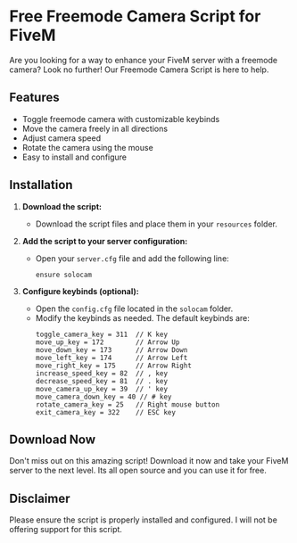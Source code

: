 
# Free Freemode Camera Script for FiveM

Are you looking for a way to enhance your FiveM server with a freemode camera? Look no further! Our Freemode Camera Script is here to help.

## Features

- Toggle freemode camera with customizable keybinds
- Move the camera freely in all directions
- Adjust camera speed
- Rotate the camera using the mouse
- Easy to install and configure

## Installation

1. **Download the script:**
   - Download the script files and place them in your `resources` folder.

2. **Add the script to your server configuration:**
   - Open your `server.cfg` file and add the following line:
     ```
     ensure solocam
     ```

3. **Configure keybinds (optional):**
   - Open the `config.cfg` file located in the `solocam` folder.
   - Modify the keybinds as needed. The default keybinds are:
     ```properties
     toggle_camera_key = 311  // K key
     move_up_key = 172        // Arrow Up
     move_down_key = 173      // Arrow Down
     move_left_key = 174      // Arrow Left
     move_right_key = 175     // Arrow Right
     increase_speed_key = 82  // , key
     decrease_speed_key = 81  // . key
     move_camera_up_key = 39  // ' key
     move_camera_down_key = 40 // # key
     rotate_camera_key = 25   // Right mouse button
     exit_camera_key = 322    // ESC key
     ```

## Download Now

Don't miss out on this amazing script! Download it now and take your FiveM server to the next level. Its all open source and you can use it for free.

## Disclaimer

Please ensure the script is properly installed and configured. I will not be offering support for this script.